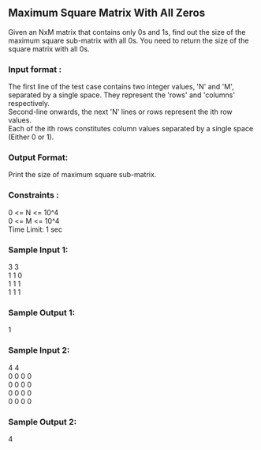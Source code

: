 ## Maximum Square Matrix With All Zeros
Given an NxM matrix that contains only 0s and 1s, find out the size of the maximum square sub-matrix with all 0s. You need to return the size of the square matrix with all 0s.
### Input format :
The first line of the test case contains two integer values, 'N' and 'M', separated by a single space. They represent the 'rows' and 'columns' respectively.<br>
Second-line onwards, the next 'N' lines or rows represent the ith row values. <br>
Each of the ith rows constitutes column values separated by a single space (Either 0 or 1).
### Output Format:
Print the size of maximum square sub-matrix.
### Constraints :
0 <= N <= 10^4 <Br>
0 <= M <= 10^4 <Br>
Time Limit: 1 sec 
### Sample Input 1:
3 3 <br>
1 1 0 <Br>
1 1 1 <br>
1 1 1 
### Sample Output 1:
1
### Sample Input 2:
4 4 <br>
0 0 0 0 <br>
0 0 0 0 <br>
0 0 0 0 <br>
0 0 0 0
### Sample Output 2:
4
